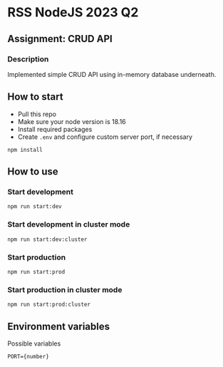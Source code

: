 # RSS NodeJS 2023 Q2
## Assignment: CRUD API
### Description

Implemented simple CRUD API using in-memory database underneath.

## How to start
- Pull this repo
- Make sure your node version is 18.16
- Install required packages
- Create `.env` and configure custom server port, if necessary
```
npm install
```
## How to use
### Start development
```
npm run start:dev
```
### Start development in cluster mode
```
npm run start:dev:cluster
```
### Start production
```
npm run start:prod
```
### Start production in cluster mode
```
npm run start:prod:cluster
```

## Environment variables
Possible variables
```
PORT={number}
```

